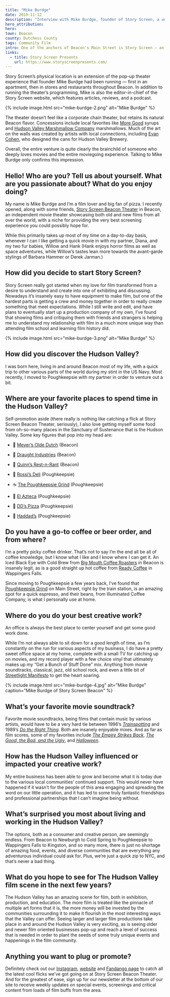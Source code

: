 ```yaml
---
title: "Mike Burdge"
date: 2019-11-12
description: "Interview with Mike Burdge, founder of Story Screen, a unique independent movie theater in the Hudson Valley."
hero_attribution:
hero:
town: Beacon
county: Dutchess County
tags: Community Film
intro: One of the anchors of Beacon's Main Street is Story Screen — an independent movie theater with cushy seating, old-school concessions, pristine picture and sound, and (coming soon) its own cocktail lounge.
links:
  - title: Story Screen Presents
    url: https://www.storyscreenpresents.com/
---
```


Story Screen’s physical location is an extension of the pop-up theater experience that founder Mike Burdge had been running — first in an apartment, then in stores and restaurants throughout Beacon. In addition to running the theater’s programming, Mike is also the editor-in-chief of the Story Screen website, which features articles, reviews, and a podcast.

{% include image.html src="mike-burdge-2.png" alt="Mike Burdge" %}

The theater doesn’t feel like a corporate chain theater, but retains its natural Beacon flavor. Concessions include local favorites like [More Good](https://drinkmoregood.com/) syrups and [Hudson Valley Marshmallow Company](http://www.hvmag.com/Hudson-Valley-Marshmallow-Company-Smores-Beacon/) marshmallows. Much of the art on the walls was created by artists with local connections, including [Evan Cohen](http://www.evanmcohen.com/), who designed the cans for Hudson Valley Brewery.

Overall, the entire venture is quite clearly the brainchild of someone who deeply loves movies and the entire moviegoing experience. Talking to Mike Burdge only confirms this impression.

## Hello! Who are you? Tell us about yourself. What are you passionate about? What do you enjoy doing?

My name is Mike Burdge and I’m a film lover and big fan of pizza. I recently opened, along with some friends, [Story Screen Beacon Theater](https://www.storyscreenbeacon.com/) in Beacon, an independent movie theater showcasing both old and new films from all over the world, with a niche for providing the very best screening experience you could possibly hope for.

While this primarily takes up most of my time on a day-to-day basis, whenever I can I like getting a quick movie in with my partner, Diana, and my two fur babies, Willow and Hank (Hank enjoys horror films as well as space adventures, while Willow’s tastes lean more towards the avant-garde stylings of Barbara Hammer or Derek Jarman.)

## How did you decide to start Story Screen?

Story Screen really got started when my love for film transformed from a desire to understand and create into one of exhibiting and discussing. Nowadays it’s insanely easy to have equipment to make film, but one of the hardest parts is getting a crew and money together in order to really create something that meet expectations. While I still write and edit, and have plans to eventually start up a production company of my own, I’ve found that showing films and critiquing them with friends and strangers is helping me to understand my relationship with film in a much more unique way than attending film school and learning film history did.

{% include image.html src="mike-burdge-3.png" alt="Mike Burdge" %}

## How did you discover the Hudson Valley?

I was born here, living in and around Beacon most of my life, with a quick trip to other various parts of the world during my stint in the US Navy. Most recently, I moved to Poughkeepsie with my partner in order to venture out a bit.

## Where are your favorite places to spend time in the Hudson Valley?

Self-promotion aside (there really is nothing like catching a flick at Story Screen Beacon Theater, seriously), I also love getting myself some food from oh-so-many places in the Sanctuary of Sustenance that is the Hudson Valley. Some key figures that pop into my head are:

- 🍔 [Meyer’s Olde Dutch](https://www.meyersoldedutch.com/) (Beacon)

- 🍺 [Draught Industries](https://www.draughtindustries.com/) (Beacon)

- 🍜 [Quinn’s Rest-n-Rant](https://www.facebook.com/QuinnsBeacon/) (Beacon)

- 🥪 [Rossi’s Deli](https://www.rossideli.com/) (Poughkeepsie)

- ☕ [The Poughkeepsie Grind](https://www.illuminatedcoffee.com/) (Poughkeepsie)

- 🌮 [El Azteca](http://places.singleplatform.com/el-azteca-mexican-deli/menu) (Poughkeepsie)

- 🍕 [DD’s Pizza](https://www.facebook.com/pages/category/Pizza-Place/DDs-Pizza-600252836675100/) (Poughkeepsie)

- 🥙 [Haddad’s](https://www.grubhub.com/restaurant/haddads-middle-eastern-food-782-main-st-poughkeepsie/759843) (Poughkeepsie)

## Do you have a go-to coffee or beer order, and from where?

I’m a pretty picky coffee drinker. That’s not to say I’m the end all be all of coffee knowledge, but I know what I like and I know where I can get it. An Iced Black Eye with Cold Brew from [Big Mouth Coffee Roasters](https://www.bigmouth.coffee/) in Beacon is insanely legit, as is a good straight up hot coffee from [Ready Coffee](https://www.readycoffeeco.com/) in Wappingers Falls.

Since moving to Poughkeepsie a few years back, I’ve found that [Poughkeepsie Grind](https://www.illuminatedcoffee.com/) on Main Street, right by the train station, is an amazing spot for a quick espresso, and their beans, from Illuminated Coffee Company, is what I personally use at home.

## Where do you do your best creative work?

An office is always the best place to center yourself and get some good work done.

While I’m not always able to sit down for a good length of time, as I’m constantly on the run for various aspects of my business, I do have a pretty sweet office space at my home, complete with a small TV for catching up on movies, and my record player with a few choice vinyl that ultimately makes up my “Get a Bunch of Stuff Done” mix. Anything from movie soundtracks, classical, jazz, old school rock, and even a little bit of [Streetlight Manifesto](https://www.streetlightmanifesto.com/) to get the heart soaring.

{% include image.html src="mike-burdge-4.jpg" alt="Mike Burdge" caption="Mike Burdge of Story Screen Beacon" %}

## What’s your favorite movie soundtrack?

Favorite movie soundtracks, being films that contain music by various artists, would have to be a very hard tie between 1996’s _[Trainspotting](https://open.spotify.com/album/5xFdHuEPVgv0XU8rvkTuO4)_ and 1989’s _[Do the Right Thing](https://open.spotify.com/album/39gQ1HiUS295YJs1NgRxkc)_. Both are insanely enjoyable mixes. And as far as film scores, some of my favorites include _[The Empire Strikes Back](https://open.spotify.com/album/44TnXcUjTIHPBBROepl99a)_, _[The Good, the Bad, and the Ugly](https://open.spotify.com/album/2ui9D30FqN2UDVNkykhSx5)_, and _[Halloween](https://open.spotify.com/album/1eA3cq4WvDR4yVKChvZewP)_.

## How has the Hudson Valley influenced or impacted your creative work?

My entire business has been able to grow and become what it is today due to the various local communities’ continued support. This would never have happened if it wasn’t for the people of this area engaging and spreading the word on our little operation, and it has led to some truly fantastic friendships and professional partnerships that I can’t imagine being without.

## What’s surprised you most about living and working in the Hudson Valley?

The options, both as a consumer and creative person, are seemingly endless. From Beacon to Newburgh to Cold Spring to Poughkeepsie to Wappingers Falls to Kingston, and so many more, there is just no shortage of amazing food, events, and diverse communities that are everything any adventurous individual could ask for. Plus, we’re just a quick zip to NYC, and that’s never a bad thing.

## What do you hope to see for The Hudson Valley film scene in the next few years?

The Hudson Valley has an amazing scene for film, both in exhibition, production, and education. The more film is treated like the pinnacle of multiple art forms that it is, the more money will be invested by the communities surrounding it to make it flourish in the most interesting ways that the Valley can offer. Seeing larger and larger film productions take place in and around the Hudson Valley is very exciting, as is seeing older and newer film oriented businesses pop-up and reach a level of success that is needed in order to plant the seeds of some truly unique events and happenings in the film community.

## Anything you want to plug or promote?

Definitely check out our [Instagram](https://www.instagram.com/story_screen_beacon/), [website](https://www.storyscreenbeacon.com/) and [Fandango page](https://www.fandango.com/story-screen-beacon-theater-aayow/theater-page) to catch all the latest cool flicks we’ve got going on at Story Screen Beacon Theater. And for the greatest of ease, sign up for our newsletter at the bottom of our site to receive weekly updates on special events, screenings and critical content from loads of film buffs from the area.
